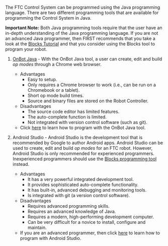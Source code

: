 The FTC Control System can be programmed using the Java programming language.  There are two different programming tools that are available for programming the Control System in Java.

**Important Note:** Both Java programming tools require that the user have an in-depth understanding of the Java programming language.  If you are not an advanced Java programmer, then FIRST recommends that you take a look at the [Blocks Tutorial](Blocks-Tutorial) and that you consider using the Blocks tool to program your robot.

1. [OnBot Java](OnBot-Java-Tutorial) -  With the OnBot Java tool, a user can create, edit and build _op modes_ through a Chrome web browser.
    * Advantages 
        - Easy to setup.
        - Only requires a Chrome browser to work (i.e., can be run on a Chromebook or a tablet).
        - Short op mode build times.
        - Source and binary files are stored on the Robot Controller.
    * Disadvantages 
        - The source code editor has limited features.
        - The auto-complete function is limited.
        - Not integrated with version control software (such as git).
    * Click [here](OnBot-Java-Tutorial) to learn how to program with the OnBot Java tool.

2. Android Studio -  Android Studio is the development tool that is recommended by Google to author Android apps.  Android Studio can be used to create, edit and build _op modes_ for an FTC robot.  However, Android Studio is only recommended for experienced programmers.  Inexperienced programmers should use the [Blocks programming tool](Blocks-Tutorial) instead.   

    * Advantages 
        - It has a very powerful integrated development tool.
        - It provides sophisticated auto-complete functionality.
        - It has built-in, advanced debugging and monitoring tools.
        - Is integrated with git (a version control software).
    * Disadvantages 
        - Requires advanced programming skills.
        - Requires an advanced knowledge of Java.
        - Requires a modern, high-performing development computer.
        - Can be very difficult for a novice to install, configure and maintain.
     * If you are an advanced programmer, then click [here](Android-Studio-Tutorial) to learn how to program with Android Studio.

